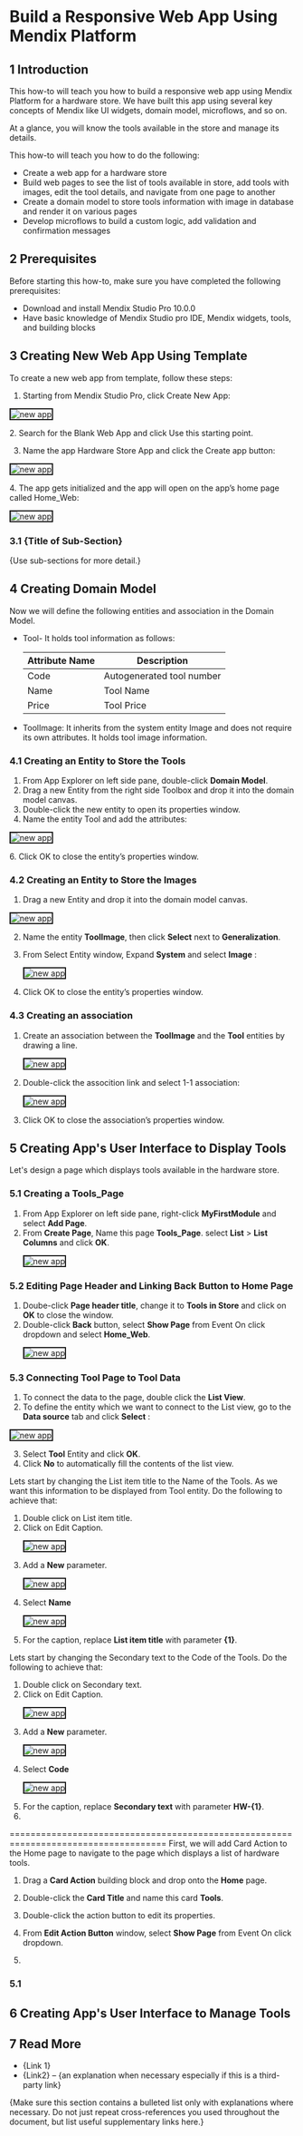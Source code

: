 # Build a Responsive Web App Using Mendix Platform

## 1 Introduction
This how-to will teach you how to build a responsive web app using Mendix Platform for a hardware store. We have built this app using several key concepts of Mendix like UI widgets, domain model, microflows, and so on.

At a glance, you will know the tools available in the store and manage its details.

This how-to will teach you how to do the following:
* Create a web app for a hardware store  
* Build web pages to see the list of tools available in store, add tools with images, edit the tool details, and navigate from one page to another 
* Create a domain model to store tools information with image in database and render it on various pages
* Develop microflows to build a custom logic, add validation and confirmation messages 
  
## 2 Prerequisites
Before starting this how-to, make sure you have completed the following prerequisites:

* Download and install Mendix Studio Pro 10.0.0
* Have basic knowledge of Mendix Studio pro IDE, Mendix widgets, tools, and building blocks

## 3 Creating New Web App Using Template
To create a new web app from template, follow these steps:

1. Starting from Mendix Studio Pro, click Create New App:
 <p><img src="/Images/CreateNewApp.png" alt="new app" border="2" /></p>
2. Search for the Blank Web App and click Use this starting point.

3. Name the app Hardware Store App and click the Create app button:
 <p><img src="/Images/AppSettings.png" alt="new app" border="2" /></p>
4. The app gets initialized and the app will open on the app’s home page called Home_Web:
<p><img src="/Images/HomePage.png" alt="new app" border="2" /></p>

### 3.1 {Title of Sub-Section}

{Use sub-sections for more detail.}

## 4 Creating Domain Model
Now we will define the following entities and association in the Domain Model.
  * Tool- It holds tool information as follows:
    
    | **Attribute Name** | **Description** |
    |---|---|
    |Code| Autogenerated tool number|
    |Name| Tool Name|
    |Price| Tool Price|
    
  * ToolImage: It inherits from the system entity Image and does not require its own attributes. It holds tool image information.

### 4.1 Creating an Entity to Store the Tools
1. From App Explorer on left side pane, double-click **Domain Model**.
2. Drag a new Entity from the right side Toolbox and drop it into the domain model canvas.
3. Double-click the new entity to open its properties window.
4. Name the entity Tool and add the attributes:
 <p><img src="/Images/Tool_Entity.png" alt="new app" border="2" /></p>
6. Click OK to close the entity’s properties window.
   
### 4.2 Creating an Entity to Store the Images
  1.  Drag a new Entity and drop it into the domain model canvas.
 <p><img src="/Images/ToolImage_EntityBefore.png" alt="new app" border="2" /></p>
  
  2.  Name the entity **ToolImage**, then click **Select** next to **Generalization**.
  3.  From Select Entity window, Expand **System** and select **Image** : 
      <p><img src="/Images/ToolImage_SystemImageEntity.png" alt="new app" border="2" /></p>

4. Click OK to close the entity’s properties window.
### 4.3 Creating an association 

1. Create an association between the **ToolImage** and the **Tool** entities by drawing a line.
      <p><img src="/Images/ToolImage_Tool_Associatiom.png" alt="new app" border="2" /></p>
2. Double-click the assocition link and select 1-1 association:
      <p><img src="/Images/ToolImage_Tool_Associatiom_Properties.png" alt="new app" border="2" /></p>
3. Click OK to close the association’s properties window.
        
## 5 Creating App's User Interface to Display Tools
Let's design a page which displays tools available in the hardware store.
### 5.1 Creating a Tools_Page
  1. From App Explorer on left side pane, right-click **MyFirstModule** and select **Add Page**.
  2. From **Create Page**,  Name this page **Tools_Page**. select **List** > **List Columns** and click **OK**.
     <p><img src="/Images/AddPage_DisplayTools.png" alt="new app" border="2" /></p>
### 5.2 Editing Page Header and Linking Back Button to Home Page
 1. Doube-click **Page header title**, change it to **Tools in Store** and click on **OK** to close the window.
 2. Double-click **Back** button, select **Show Page** from Event On click dropdown and select **Home_Web**.
      <p><img src="/Images/Change_Back_Button.png" alt="new app" border="2" /></p>

### 5.3 Connecting Tool Page to Tool Data
  1. To connect the data to the page, double click the **List View**.
  2. To define the entity which we want to connect to the List view, go to the **Data source** tab and click **Select**  :
   <p><img src="/Images/Tools_Page_List_View_Data_Source_select.png" alt="new app" border="2" /></p>
   
  3. Select **Tool** Entity and click **OK**.
  4. Click **No** to automatically fill the contents of the list view.
  
   Lets start by changing the List item title to the Name of the Tools. As we want this information to be displayed from Tool entity. Do the following to achieve that:
   1. Double click on List item title.
   2. Click on Edit Caption.
    <p><img src="/Images/Tools_Page_List_View_List_Item_Title_Edit.png" alt="new app" border="2" /></p>   
   3. Add a **New** parameter.
      <p><img src="/Images/Tools_Page_List_View_List_Item_Title_Add_Parameter.png" alt="new app" border="2" /></p> 
   4. Select **Name**
       <p><img src="/Images/Tools_Page_List_View_List_Item_Title_Add_Name.png" alt="new app" border="2" /></p> 
   5. For the caption, replace **List item title** with parameter **{1}**.
   
   
 Lets start by changing the Secondary text to the Code of the Tools. Do the following to achieve that:
   1. Double click on Secondary text.
   2. Click on Edit Caption.
    <p><img src="/Images/Tools_Page_List_View_List_Item_Secondary_Text_Edit.png" alt="new app" border="2" /></p>   
   3. Add a **New** parameter.
      <p><img src="/Images/Tools_Page_List_View_List_Item_Secondart_Text_Add_Parameter.png" alt="new app" border="2" /></p> 
   4. Select **Code**
       <p><img src="/Images/Tools_Page_List_View_List_Item_Secondart_text_Code.png" alt="new app" border="2" /></p> 
   5. For the caption, replace **Secondary text** with parameter **HW-{1}**.
   6. 
                                                                             











====================================================================================
 First, we will add Card Action to the Home page to navigate to the page which displays a list of hardware tools. 

1. Drag a **Card Action** building block and drop onto the **Home** page.
2. Double-click the **Card Title** and name this card **Tools**.

3. Double-click the action button to edit its properties.
4. From **Edit Action Button** window, select **Show Page** from Event On click  dropdown.
5. 
### 5.1 

## 6 Creating App's User Interface to Manage Tools

## 7 Read More

* {Link 1}
* {Link2} – {an explanation when necessary especially if this is a third-party link}

{Make sure this section contains a bulleted list only with explanations where necessary. Do not just repeat cross-references you used throughout the document, but list useful supplementary links here.}


